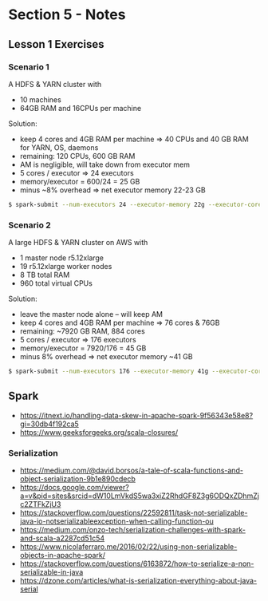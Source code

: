 # Section 5 - Notes

## Lesson 1 Exercises

### Scenario 1

A HDFS & YARN cluster with

- 10 machines
- 64GB RAM and 16CPUs per machine

Solution:

- keep 4 cores and 4GB RAM per machine => 40 CPUs and 40 GB RAM for YARN, OS, daemons
- remaining: 120 CPUs, 600 GB RAM
- AM is negligible, will take down from executor mem
- 5 cores / executor => 24 executors
- memory/executor = 600/24 = 25 GB
- minus ~8% overhead => net executor memory 22-23 GB

```bash
$ spark-submit --num-executors 24 --executor-memory 22g --executor-cores 5
```

### Scenario 2

A large HDFS & YARN cluster on AWS with

- 1 master node r5.12xlarge
- 19 r5.12xlarge worker nodes
- 8 TB total RAM
- 960 total virtual CPUs

Solution:

- leave the master node alone – will keep AM
- keep 4 cores and 4GB RAM per machine => 76 cores & 76GB
- remaining: ~7920 GB RAM, 884 cores
- 5 cores / executor => 176 executors
- memory/executor = 7920/176 = 45 GB
- minus 8% overhead => net executor memory ~41 GB

```bash
$ spark-submit --num-executors 176 --executor-memory 41g --executor-cores 5
```

## Spark

- https://itnext.io/handling-data-skew-in-apache-spark-9f56343e58e8?gi=30db4f192ca5
- https://www.geeksforgeeks.org/scala-closures/

### Serialization

- https://medium.com/@david.borsos/a-tale-of-scala-functions-and-object-serialization-9b1e890cdecb
- https://docs.google.com/viewer?a=v&pid=sites&srcid=dW10LmVkdS5wa3xiZ2RhdGF8Z3g6ODQxZDhmZjc2ZTFkZjU3
- https://stackoverflow.com/questions/22592811/task-not-serializable-java-io-notserializableexception-when-calling-function-ou
- https://medium.com/onzo-tech/serialization-challenges-with-spark-and-scala-a2287cd51c54
- https://www.nicolaferraro.me/2016/02/22/using-non-serializable-objects-in-apache-spark/
- https://stackoverflow.com/questions/6163872/how-to-serialize-a-non-serializable-in-java
- https://dzone.com/articles/what-is-serialization-everything-about-java-serial
